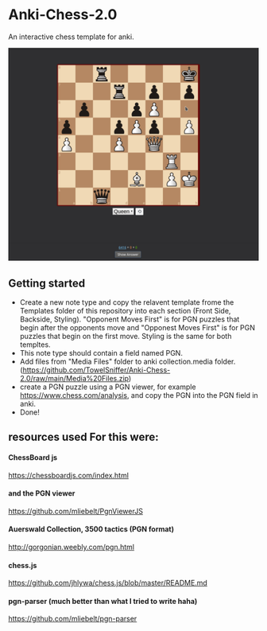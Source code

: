 # Anki-Chess-2.0
An interactive chess template for anki. 

![chess GIF](Gifs/Chess.gif)


## Getting started

- Create a new note type and copy the relavent template frome the Templates folder of this repository into each section (Front Side, Backside, Styling). "Opponent Moves First" is for PGN puzzles that begin after the opponents move and "Opponest Moves First" is for PGN puzzles that begin on the first move. Styling is the same for both templtes.
- This note type should contain a field named PGN. 
- Add files from "Media Files" folder to anki collection.media folder. (https://github.com/TowelSniffer/Anki-Chess-2.0/raw/main/Media%20Files.zip)
- create a PGN puzzle using a PGN viewer, for example https://www.chess.com/analysis, and copy the PGN into the PGN field in anki.
- Done!


## resources used For this were:

#### ChessBoard js
https://chessboardjs.com/index.html

#### and the PGN viewer
https://github.com/mliebelt/PgnViewerJS

#### Auerswald Collection, 3500 tactics (PGN format)
http://gorgonian.weebly.com/pgn.html

#### chess.js
https://github.com/jhlywa/chess.js/blob/master/README.md

#### pgn-parser (much better than what I tried to write haha)
https://github.com/mliebelt/pgn-parser


